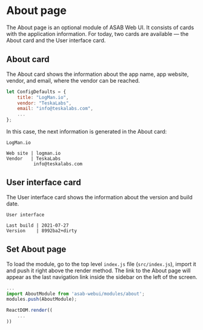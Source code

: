 # About page

The About page is an optional module of ASAB Web UI. It consists of cards with the application information. For today, two cards are available — the About card and the User interface card.

## About card
The About card shows the information about the app name, app website, vendor, and email, where the vendor can be reached.

```javascript
let ConfigDefaults = {
	title: "LogMan.io",
	vendor: "TeskaLabs",
	email: "info@teskalabs.com",
	...
};
```

In this case, the next information is generated in the About card:

```
LogMan.io

Web site | logman.io
Vendor   | TeskaLabs
          info@teskalabs.com
```

## User interface card
The User interface card shows the information about the version and build date.

```
User interface

Last build | 2021-07-27
Version    | 8992ba2+dirty
```

## Set About page
To load the module, go to the top level `index.js` file (`src/index.js`), import it and push it right above the render method. The link to the About page will appear as the last navigation link inside the sidebar on the left of the screen.

```javascript
...
import AboutModule from 'asab-webui/modules/about';
modules.push(AboutModule);

ReactDOM.render((
	...
))
```
